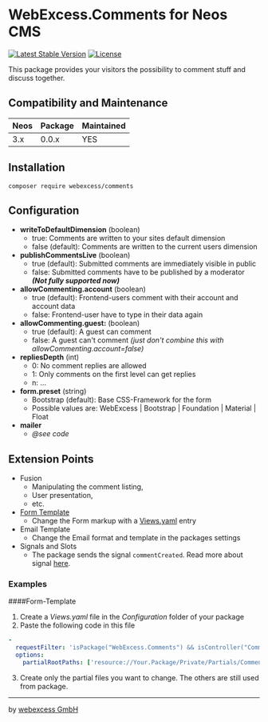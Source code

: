 # WebExcess.Comments for Neos CMS
[![Latest Stable Version](https://poser.pugx.org/webexcess/comments/v/stable)](https://packagist.org/packages/webexcess/comments)
[![License](https://poser.pugx.org/webexcess/comments/license)](https://packagist.org/packages/webexcess/comments)

This package provides your visitors the possibility to comment stuff and discuss together.

## Compatibility and Maintenance

| Neos | Package | Maintained |
|------|---------|------------|
| 3.x  | 0.0.x   | YES        |

## Installation
```
composer require webexcess/comments
```

## Configuration
- **writeToDefaultDimension** (boolean)
  - true: Comments are written to your sites default dimension
  - false (default): Comments are written to the current users dimension
- **publishCommentsLive** (boolean)
  - true (default): Submitted comments are immediately visible in public
  - false: Submitted comments have to be published by a moderator ***(Not fully supported now)***
- **allowCommenting.account** (boolean)
  - true (default): Frontend-users comment with their account and account data
  - false: Frontend-user have to type in their data again
- **allowCommenting.guest:** (boolean)
  - true (default): A guest can comment
  - false: A guest can't comment *(just don't combine this with allowCommenting.account=false)*
- **repliesDepth** (int)
  - 0: No comment replies are allowed
  - 1: Only comments on the first level can get replies
  - n: ...
- **form.preset** (string)
  - Bootstrap (default): Base CSS-Framework for the form
  - Possible values are: WebExcess | Bootstrap | Foundation | Material | Float
- **mailer**
  - *@see code*


## Extension Points
- Fusion
  - Manipulating the comment listing,
  - User presentation,
  - etc.
- [Form Template](#example-form-template)
  - Change the Form markup with a [Views.yaml](http://flowframework.readthedocs.io/en/stable/TheDefinitiveGuide/PartIII/ModelViewController.html#configuring-views-through-views-yaml) entry
- Email Template
  - Change the Email format and template in the packages settings
- Signals and Slots
  - The package sends the signal `commentCreated`. Read more about signal [here](http://flowframework.readthedocs.io/en/stable/TheDefinitiveGuide/PartIII/SignalsAndSlots.html).

### Examples
####Form-Template<a name="example-form-template"></a>
1. Create a *Views.yaml* file in the *Configuration* folder of your package
2. Paste the following code in this file

```yaml
-
  requestFilter: 'isPackage("WebExcess.Comments") && isController("Comments")'
  options:
    partialRootPaths: ['resource://Your.Package/Private/Partials/Comments']
```

3. Create only the partial files you want to change. The others are still used from package.

------------------------------------------

by [webexcess GmbH](https://webexcess.ch/)
